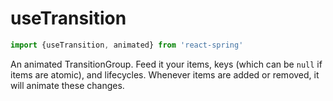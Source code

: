 # useTransition

```js
import {useTransition, animated} from 'react-spring'
```

An animated TransitionGroup. Feed it your items, keys (which can be `null` if items are atomic), and lifecycles. Whenever items are added or removed, it will animate these changes.
